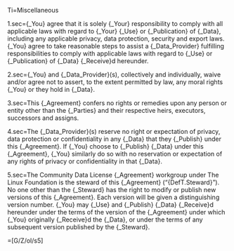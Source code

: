 Ti=Miscellaneous

1.sec={_You} agree that it is solely {_Your} responsibility to comply with all applicable laws with regard to {_Your} {_Use} or {_Publication} of {_Data}, including any applicable privacy, data protection, security and export laws.  {_You} agree to take reasonable steps to assist a {_Data_Provider} fulfilling responsibilities to comply with applicable laws with regard to {_Use} or {_Publication} of {_Data} {_Receive}d hereunder.

2.sec={_You} and {_Data_Provider}(s), collectively and individually, waive and/or agree not to assert, to the extent permitted by law, any moral rights {_You} or they hold in {_Data}.

3.sec=This {_Agreement} confers no rights or remedies upon any person or entity other than the {_Parties} and their respective heirs, executors, successors and assigns.

4.sec=The {_Data_Provider}(s) reserve no right or expectation of privacy, data protection or confidentiality in any {_Data} that they {_Publish} under this {_Agreement}.  If {_You} choose to {_Publish} {_Data} under this {_Agreement}, {_You} similarly do so with no reservation or expectation of any rights of privacy or confidentiality in that {_Data}.

5.sec=The Community Data License {_Agreement} workgroup under The Linux Foundation is the steward of this {_Agreement} (“{DefT.Steward}”).  No one other than the {_Steward} has the right to modify or publish new versions of this {_Agreement}.  Each version will be given a distinguishing version number.  {_You} may {_Use} and {_Publish} {_Data} {_Receive}d hereunder under the terms of the version of the {_Agreement} under which {_You} originally {_Receive}d the {_Data}, or under the terms of any subsequent version published by the {_Steward}.

=[G/Z/ol/s5]
